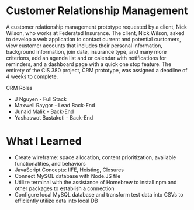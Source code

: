 # Customer Relationship Management
A customer relationship management prototype requested by a client, Nick Wilson, who works at Federated Insurance. The client, Nick Wilson, asked to develop a web application to contact current and potential customers, view customer accounts that includes their personal information, background information, join date, insurance type, and many more criterions, add an agenda list and or calendar with notifications for reminders, and a dashboard page with a quick one stop feature. The entirety of the CIS 380 project, CRM prototype, was assigned a deadline of 4 weeks to complete.  

CRM Roles
* J Nguyen - Full Stack 
* Maxwell Raygor - Lead Back-End 
* Junaid Malik - Back-End
* Yashaswot Bastakoti - Back-End 
 
# What I Learned 
* Create wireframe: space allocation, content prioritization, available functionalities, and behaviors 
* JavaScript Concepts: IIFE, Hoisting, Closures 
* Connect MySQL database with Node.JS file 
* Utilize terminal with the assistance of Homebrew to install npm and other packages to establish a connection
* Configure local MySQL database and transform test data into CSVs to efficiently utilize data into local DB 

